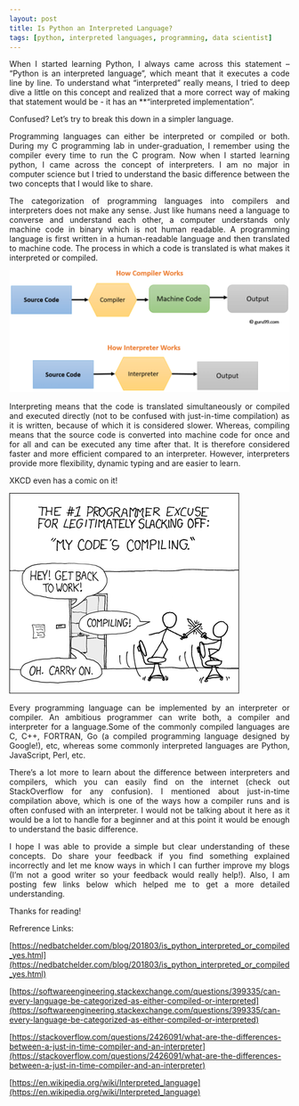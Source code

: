 ```yaml
---
layout: post
title: Is Python an Interpreted Language?
tags: [python, interpreted languages, programming, data scientist]
---
```

<p align="justify">
When I started learning Python, I always came across this statement – “Python is an interpreted language”, which meant that it executes a code line by line. To understand what “interpreted” really means, I tried to deep dive a little on this concept and realized that a more correct way of making that statement  would be - it has an **“interpreted implementation”.
</p>

Confused? Let’s try to break this down in a simpler language. 

<p align="justify">
Programming languages can either be interpreted or compiled or both. During my C programming lab in under-graduation, I remember using the compiler every time to run the C program. Now when I started learning python, I came across the concept of interpreters. I am no major in computer science but I tried to understand the basic difference between the two concepts that I would like to share.
</p>

<p align="justify">
The categorization of programming languages into compilers and interpreters does not make any sense. Just like humans need a language to converse and understand each other, a computer understands only machine code in binary which is not human readable. A programming language is first written in a human-readable language and then translated to machine code. The process in which a code is translated is what makes it interpreted or compiled.
</p>



![](img/compiler.png)




<p align="justify">
Interpreting means that the code is translated simultaneously or compiled and executed directly (not to be confused with just-in-time compilation) as it is written, because of which it is considered slower. Whereas, compiling means that the source code is converted into machine code for once and for all and can be executed any time after that. It is therefore considered faster and more efficient compared to an interpreter. However, interpreters provide more flexibility, dynamic typing and are easier to learn. 
  
XKCD even has a comic on it!
</p>

![](img/comic.png)



<p align="justify">
Every programming language can be implemented by an interpreter or compiler. An ambitious programmer can write both, a compiler and interpreter for a language.Some of the commonly compiled languages are C, C++, FORTRAN, Go (a compiled programming language designed by Google!), etc, whereas some commonly interpreted languages are Python, JavaScript, Perl, etc.
</p>
<p align="justify">
There’s a lot more to learn about the difference between interpreters and compilers, which you can easily find on the internet (check out StackOverflow for any confusion). I mentioned about just-in-time compilation above, which is one of the ways how a compiler runs and is often confused with an interpreter. I would not be talking about it here as it would be a lot to handle for a beginner and at this point it would be enough to understand the basic difference.
</p>

<p align="justify">
I hope I was able to provide a simple but clear understanding of these concepts. Do share your feedback if you find something explained incorrectly and let me know ways in which I can further improve my blogs (I’m not a good writer so your feedback would really help!). Also, I am posting few links below which helped me to get a more detailed understanding.
</p>

Thanks for reading!

Refrerence Links:

[https://nedbatchelder.com/blog/201803/is_python_interpreted_or_compiled_yes.html](https://nedbatchelder.com/blog/201803/is_python_interpreted_or_compiled_yes.html) 

[https://softwareengineering.stackexchange.com/questions/399335/can-every-language-be-categorized-as-either-compiled-or-interpreted](https://softwareengineering.stackexchange.com/questions/399335/can-every-language-be-categorized-as-either-compiled-or-interpreted) 

[https://stackoverflow.com/questions/2426091/what-are-the-differences-between-a-just-in-time-compiler-and-an-interpreter](https://stackoverflow.com/questions/2426091/what-are-the-differences-between-a-just-in-time-compiler-and-an-interpreter) 

[https://en.wikipedia.org/wiki/Interpreted_language](https://en.wikipedia.org/wiki/Interpreted_language) 
